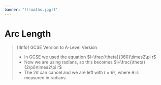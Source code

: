 ```yaml
---
banner: "![[maths.jpg]]"
---
```

# Arc Length 

> [!Info] GCSE Version to A-Level Version
> - In GCSE we used the equation $l=\frac{\theta}{360}\times2\pi r$ 
> - Now we are using radians, so this becomes $l=\frac{\theta}{2\pi}\times2\pi r$
> - The $2\pi$ can cancel and we are left with $l=\theta r$, where $\theta$ is measured in radians.
